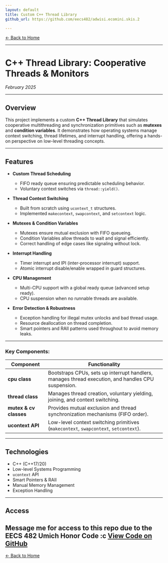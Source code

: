 ```yaml
---
layout: default
title: Custom C++ Thread Library
github_url: https://github.com/eecs482/adwisi.ecomini.skis.2

---
```


[← Back to Home](../index.html)

---

# C++ Thread Library: Cooperative Threads & Monitors  
*February 2025*

---

## Overview

This project implements a custom **C++ Thread Library** that simulates cooperative multithreading and synchronization primitives such as **mutexes** and **condition variables**. It demonstrates how operating systems manage context switching, thread lifetimes, and interrupt handling, offering a hands-on perspective on low-level threading concepts.

---

## Features

- **Custom Thread Scheduling**
  - FIFO ready queue ensuring predictable scheduling behavior.
  - Voluntary context switches via `thread::yield()`.

- **Thread Context Switching**
  - Built from scratch using `ucontext_t` structures.
  - Implemented `makecontext`, `swapcontext`, and `setcontext` logic.

- **Mutexes & Condition Variables**
  - Mutexes ensure mutual exclusion with FIFO queueing.
  - Condition Variables allow threads to wait and signal efficiently.
  - Correct handling of edge cases like signaling without lock.

- **Interrupt Handling**
  - Timer interrupt and IPI (inter-processor interrupt) support.
  - Atomic interrupt disable/enable wrapped in guard structures.

- **CPU Management**
  - Multi-CPU support with a global ready queue (advanced setup ready).
  - CPU suspension when no runnable threads are available.

- **Error Detection & Robustness**
  - Exception handling for illegal mutex unlocks and bad thread usage.
  - Resource deallocation on thread completion.
  - Smart pointers and RAII patterns used throughout to avoid memory leaks.

---

### Key Components:
| Component            | Functionality                                                                                      |
|---------------------|---------------------------------------------------------------------------------------------------|
| **cpu class**        | Bootstraps CPUs, sets up interrupt handlers, manages thread execution, and handles CPU suspension. |
| **thread class**     | Manages thread creation, voluntary yielding, joining, and context switching.                      |
| **mutex & cv classes** | Provides mutual exclusion and thread synchronization mechanisms (FIFO order).                    |
| **ucontext API**     | Low-level context switching primitives (`makecontext`, `swapcontext`, `setcontext`).               |

---

## Technologies
- C++ (C++17/20)
- Low-level Systems Programming
- `ucontext` API
- Smart Pointers & RAII
- Manual Memory Management
- Exception Handling

---

## Access
Message me for access to this repo due to the EECS 482 Umich Honor Code :c
[View Code on GitHub](https://github.com/eecs482/adwisi.ecomini.skis.2)
---

[← Back to Home](../index.html)